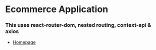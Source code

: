 # Ecommerce Application

### This uses react-router-dom, nested routing,  context-api & axios

- [Homepage](image.png)